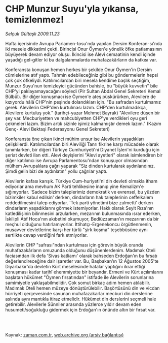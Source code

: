 # CHP Munzur Suyu'yla yıkansa, temizlenmez!

*Selçuk Gültaşlı 2009.11.23*

<td class="columnist-detail">
<p>Hafta içerisinde Avrupa Parlamen-tosu'nda yapılan Dersim Konferan-sı'nda iki mesele dikkatimi çekti. Birincisi Onur Öymen'e yönelik öfke patlamasının büyüyerek devam ediyor oluşu. İkincisi ise Alevi cemaatinin kendi içinde yaşadığı gel-gitler ki bu dalgalanmalarda muhafazakârların da katkısı var.</p>
<p>
<div id="haberMetinDiv">
<p>Konferansta konuşan hemen herkes bir şekilde Onur Öymen'in Dersim cümlelerine atıf yaptı. Tahmin edebileceğiniz gibi bu göndermelerin hepsi çok çok öfkeliydi. Katılımcılardan biri mesela kendime başlık seçtiğim, Munzur Suyu'nun temizleyici gücünden bahisle, bu "büyük kuvvetin" bile CHP'yi paklayamayacağını söyledi (Pir Sultan Abdal Genel Sekreteri Kemal Bülbül). Bir diğer konuşmacı ise Öymen'e ateş püskürürken, Alevilere de kızıyordu hâlâ CHP'nin peşinde dolandıkları için. "Bu safradan kurtulmamız gerek. Alevilerin CHP'den kurtulması lazım. CHP'den kurtulmadıkça, Alevilere kurtuluş yok." (tarihçi-yazar Mehmet Bayrak) "Alevilere düşen bir şey var. Mecburiyetten ve mahcubiyetten CHP'ye verdikleri oyu geri çekmeleri lazım. Bizim artık sizinle işimiz kalmamıştır demek lazım." (Kazım Genç- Alevi Bektaşi Federasyonu Genel Sekreteri)
<p> Konferansta öne çıkan ikinci mühim unsur ise Alevilerin yaşadıkları çelişkilerdi. Katılımcılardan biri Aleviliği Tanrı fikrine karşı mücadele olarak tanımlarken, bir diğeri Türkiye Cumhuriyeti'ni Diyanet İşleri'ni kurduğu için şeriat devleti ilan etti. Alevi deyişlerini "Alevi ayetleri" olarak isimlendiren bir diğer katılımcı ise Avrupa Parlamentosu'ndan konuşuyor olmasından mülhem Avrupalılara çağrı yaparak "Siz dinden kurtularak aydınlandınız. Şimdi gelin bizi de aydınlatın" yollu çağrılar yaptı.
<p> Alevilerin kafası karışık. Türkiye Cum-huriyeti'ni din devleti olmakla itham ediyorlar ama mevhum AK Parti tehlikesine inanıp yine Kemalizm'e sığınıyorlar. 'Sadece bizim taleplerimiz demokratik ve evrensel, bu yüzden bizimkiler kabul edilsin' derken, dindarların hak taleplerinin ceffelkalem reddedilmesini talep ediyorlar. 'Tek parti yönetimi bize zulmetti' derken dindarların yaşadıklarını görmek istemiyorlar. Haklı olarak Seyit Rıza'nın katledilişinin bilinmesini arzularken, mezarının bulunmasında ısrar ederken, İskilipli Atıf Hoca'nın akıbetini okumuyor, Bediüzzaman'ın mezarının da bir meçhul olduğunu hatırlamıyorlar. İttihatçı-Ergenekoncu örgütlenmenin, musavver devletlerine karşı her türlü "şirk koşma" teşebbüsüne aynı sertlikte cevap verdiğini fark etmiyorlar.
<p> Alevilerin CHP "safrası"ndan kurtulması için görevin büyük oranda muhafazakârların omuzunda olduğunu düşünenlerdenim. Madımak Oteli faciasından ilk defa 'Sivas katliamı' olarak bahseden Erdoğan'ın bu fırsatı değerlendireceğine dair işaretler var. Bu, Başbakan'ın 12 Ağustos 2005'te Diyarbakır'da devletin Kürt meselesinde hatalar yaptığını ikrar ettiği konuşması kadar tarihî ehemmiyette bir beyandır. Ermeni ve Kürt açılımlarını başlatan hükümet "Öymen fırsatından" istifade ile Alevilerin sorunlarına samimiyetle yaklaşabilmelidir. Çok somut birkaç adım hemen atılabilir. Madımak Oteli hemen müzeye dönüştürülebilir. Başörtüsünü din ve vicdan hürriyeti çerçevesinde savunan muhafazakarlar mecburi din derslerine aslında aynı mantıkla itiraz etmelidir. Hükümet din derslerini seçmeli hale getirebilir. Alevilerle Sünniler arasında yüzlerce yıldır devam eden husumeti/soğukluğu gidermek için Erdoğan'ın önünde altın bir fırsat var.</p></p></p></p></div>
</p>


<p><br>
		 </br></p></td>

Kaynak: [zaman.com.tr](http://zaman.com.tr/yazar.do?yazino=919106), [web.archive.org (arşiv bağlantısı)](http://web.archive.org/web/20120415182228/http://www.zaman.com.tr:80/yazar.do?yazino=919106)
